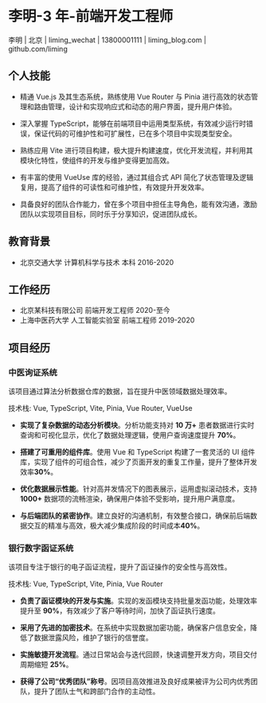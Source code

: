 # 李明-3 年-前端开发工程师

李明 | 北京 | liming_wechat | 13800001111 | liming_blog.com | github.com/liming

## 个人技能

- 精通 Vue.js 及其生态系统，熟练使用 Vue Router 与 Pinia 进行高效的状态管理和路由管理，设计和实现响应式和动态的用户界面，提升用户体验。
- 深入掌握 TypeScript，能够在前端项目中运用类型系统，有效减少运行时错误，保证代码的可维护性和可扩展性，已在多个项目中实现类型安全。

- 熟练应用 Vite 进行项目构建，极大提升构建速度，优化开发流程，并利用其模块化特性，使组件的开发与维护变得更加高效。

- 有丰富的使用 VueUse 库的经验，通过其组合式 API 简化了状态管理及逻辑复用，提高了组件的可读性和可维护性，有效提升开发效率。

- 具备良好的团队合作能力，曾在多个项目中担任主导角色，能有效沟通，激励团队以实现项目目标，同时乐于分享知识，促进团队成长。

## 教育背景

- 北京交通大学 计算机科学与技术 本科 2016-2020

## 工作经历

- 北京某科技有限公司 前端开发工程师 2020-至今
- 上海中医药大学 人工智能实验室 前端工程师 2019-2020

## 项目经历

### 中医询证系统

该项目通过算法分析数据仓库的数据，旨在提升中医领域数据处理效率。

技术栈: Vue, TypeScript, Vite, Pinia, Vue Router, VueUse

- **实现了复杂数据的动态分析模块**。分析功能支持对 **10 万+** 患者数据进行实时查询和可视化显示，优化了数据处理逻辑，使用户查询速度提升 **70%**。
- **搭建了可重用的组件库**。使用 Vue 和 TypeScript 构建了一套灵活的 UI 组件库，实现了组件的可组合性，减少了页面开发的重复工作量，提升了整体开发效率**30%**。

- **优化数据展示性能**。针对高并发情况下的图表展示，运用虚拟滚动技术，支持 **1000+** 数据项的流畅渲染，确保用户体验不受影响，提升用户满意度。

- **与后端团队的紧密协作**。建立良好的沟通机制，有效整合接口，确保前后端数据交互的精准与高效，极大减少集成阶段的时间成本**40%**。

### 银行数字函证系统

该项目专注于银行的电子函证流程，提升了函证操作的安全性与高效性。

技术栈: Vue, TypeScript, Vite, Pinia, Vue Router

- **负责了函证模块的开发与实施**。实现的发函模块支持批量发函功能，处理效率提升至 **90%**，有效减少了客户等待时间，加快了函证执行速度。

- **采用了先进的加密技术**。在系统中实现数据加密功能，确保客户信息安全，降低了数据泄露风险，维护了银行的信誉度。

- **实施敏捷开发流程**。通过日常站会与迭代回顾，快速调整开发方向，项目交付周期缩短 **25%**。

- **获得了公司“优秀团队”称号**。因项目高效推进及良好成果被评为公司内优秀团队，提升了团队士气和跨部门合作的主动性。
